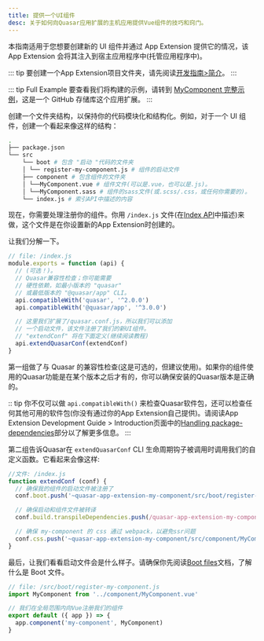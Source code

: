 ```yaml
---
title: 提供一个UI组件
desc: 关于如何向Quasar应用扩展的主机应用提供Vue组件的技巧和窍门。
---
```


本指南适用于您想要创建新的 UI 组件并通过 App Extension 提供它的情况，该 App Extension 会将其注入到宿主应用程序中(托管应用程序中)。

::: tip
要创建一个App Extension项目文件夹，请先阅读[开发指南>简介](/app-extensions/development-guide/introduction)。
:::

::: tip Full Example
要查看我们将构建的示例，请转到 [MyComponent 完整示例](https://github.com/quasarframework/app-extension-examples/tree/v2/my-component)，这是一个 GitHub 存储库这个应用扩展。
:::

创建一个文件夹结构，以保持你的代码模块化和结构化。例如，对于一个 UI 组件，创建一个看起来像这样的结构：

```bash
.
├── package.json
└── src
    └── boot # 包含 "启动 "代码的文件夹
    │ └── register-my-component.js # 组件的启动文件
    ├── component # 包含组件的文件夹
    │ └──MyComponent.vue # 组件文件(可以是.vue，也可以是.js)。
    │ └──MyComponent.sass # 组件的sass文件(或.scss/.css，或任何你需要的)。
    └── index.js # 索引API中描述的内容
```

现在，你需要处理注册你的组件。你用 `/index.js` 文件(在[Index API](/app-extensions/development-guide/index-api)中描述)来做，这个文件是在你设置新的App Extension时创建的。

让我们分解一下。

```js
// file: /index.js
module.exports = function (api) {
  // (可选！)。
  // Quasar兼容性检查；你可能需要
  // 硬性依赖，如最小版本的 "quasar"
  // 或最低版本的 "@quasar/app" CLI。
  api.compatibleWith('quasar', '^2.0.0')
  api.compatibleWith('@quasar/app', '^3.0.0')

  // 这里我们扩展了/quasar.conf.js，所以我们可以添加
  // 一个启动文件，该文件注册了我们的新UI组件。
  // "extendConf" 将在下面定义(继续阅读教程)
  api.extendQuasarConf(extendConf)
}
```

第一组做了与 Quasar 的兼容性检查(这是可选的，但建议使用)。如果你的组件使用的Quasar功能是在某个版本之后才有的，你可以确保安装的Quasar版本是正确的。

:: tip
你不仅可以做 `api.compatibleWith()` 来检查Quasar软件包，还可以检查任何其他可用的软件包(你没有通过你的App Extension自己提供)。请阅读App Extension Development Guide > Introduction页面中的[Handling package-dependencies](/app-extensions/development-guide/introduction#handling-package-dependencies)部分以了解更多信息。
:::

第二组告诉Quasar在 `extendQuasarConf` CLI 生命周期钩子被调用时调用我们的自定义函数。它看起来会像这样:

```js
//文件: /index.js
function extendConf (conf) {
  // 确保我的组件的启动文件被注册了
  conf.boot.push('~quasar-app-extension-my-component/src/boot/register-my-component.js')

  // 确保启动和组件文件被转译
  conf.build.transpileDependencies.push(/quasar-app-extension-my-component[/\/]src/)

  // 确保 my-component 的 css 通过 webpack，以避免ssr问题
  conf.css.push('~quasar-app-extension-my-component/src/component/MyComponent.sass')
}
```

最后，让我们看看启动文件会是什么样子。请确保你先阅读[Boot files](/quasar-cli/boot-files)文档，了解什么是 Boot 文件。

```js
// file: /src/boot/register-my-component.js
import MyComponent from '../component/MyComponent.vue'

// 我们在全局范围内向Vue注册我们的组件
export default ({ app }) => {
  app.component('my-component', MyComponent)
}
```
